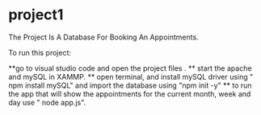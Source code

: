 # project1
The Project Is A Database For Booking An Appointments.

To run this project:

 **go to visual studio code and open the project files .
 ** start the apache and mySQL in XAMMP.
 ** open terminal, and install mySQL driver using " npm install mySQL" and import the database using "npm init -y"
 ** to run the app that will show the appointments for the current month, week and day use " node app.js".
 
